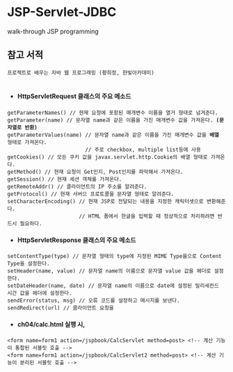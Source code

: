 # JSP-Servlet-JDBC
walk-through JSP programming
<br/>
## 참고 서적
`프로젝트로 배우는 자바 웹 프로그래밍 (황희정, 한빛아카데미)`
<br/><br/>

- #### HttpServletRequest 클래스의 주요 메소드
<pre><code>getParameterNames() // 현재 요청에 포함된 매개변수 이름을 열거 형태로 넘겨준다.
getParameter(name) // 문자열 name과 같은 이름을 가진 매개변수 값을 가져온다. <strong>(문자열로 반환)</strong>
getParameterValues(name) // 문자열 name과 같은 이름을 가진 매개변수 값을 <strong>배열</strong> 형태로 가져온다.
                         // 주로 checkbox, multiple list등에 사용
getCookies() // 모든 쿠키 값을 javax.servlet.http.Cookie의 배열 형태로 가져온다.
getMethod() // 현재 요청이 Get인지, Post인지를 파악해서 가져온다.
getSession() // 현재 세션 객체를 가져온다.
getRemoteAddr() // 클라이언트의 IP 주소를 알려준다.
getProtocol() // 현재 서버으 프로토콜을 문자열 형태로 알려준다.
setCharacterEncoding() // 현재 JSP로 전달되는 내용을 지정한 캐릭터셋으로 변환해준다.
                       // HTML 폼에서 한글을 입력할 때 정상적으로 처리하려면 반드시 필요하다.
</code></pre>
- #### HttpServletResponse 클래스의 주요 메소드
<pre><code>setContentType(type) // 문자열 형태의 type에 지정된 MIME Type을으로 Content Type을 설정한다.
setHeader(name, value) // 문자열 name의 이름으로 문자열 value 값을 헤더로 설정한다.
setDateHeader(name, date) // 문자열 name의 이름으로 date에 설정된 밀리세컨드 시간 값을 헤더에 설정한다.
sendError(status, msg) // 오류 코드를 설정하고 메시지를 보낸다.
sendRedirect(url) // 클라이언트 요청을 
</code></pre>


- #### ch04/calc.html 실행 시, 
```
<form name=form1 action=/jspbook/CalcServlet method=post> <!-- 계산 기능이 통합된 서블릿 호출 -->
<form name=form1 action=/jspbook/CalcServlet2 method=post> <!-- 계산 기능이 분리된 서블릿 호출 -->
```
